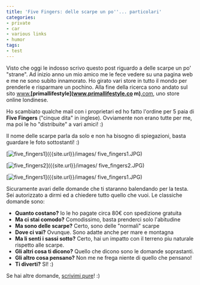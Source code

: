 ```yaml
---
title: 'Five Fingers: delle scarpe un po''... particolari'
categories:
- private
- car
- various links
- humor
tags:
- test
---
```

Visto che oggi le indosso scrivo questo post riguardo a delle scarpe un po'
"strane". Ad inizio anno un mio amico me le fece vedere su una pagina web e me
ne sono subito innamorato. Ho girato vari store in tutto il mondo per
prenderle e risparmare un pochino. Alla fine della ricerca sono andato sul
sito [www.](www.primallifestyle.com)**[primallifestyle](www.primallifestyle.co
m)**[.com](www.primallifestyle.com), uno store online londinese.

Ho scambiato qualche mail con i proprietari ed ho fatto l'ordine per 5 paia di
**Five Fingers** ("cinque dita" in inglese). Ovviamente non erano tutte per
me, ma poi le ho "distribuite" a vari amici! :)

Il nome delle scarpe parla da solo e non ha bisogno di spiegazioni, basta
guardare le foto sottostanti! :)

[![five_fingers1]({{site.url}}/images/five_fingers1.JPG)]({{site.url}}/images/
five_fingers1.JPG)

[![five_fingers2]({{site.url}}/images/five_fingers2.JPG)]({{site.url}}/images/
five_fingers2.JPG)

[![five_fingers1]({{site.url}}/images/five_fingers1.JPG)]({{site.url}}/images/
five_fingers1.JPG)

Sicuramente avari delle domande che ti staranno balendando per la testa. Sei
autorizzato a dirmi ed a chiedere tutto quello che vuoi. Le classiche domande
sono:

  * **Quanto costano?** Io le ho pagate circa 80€ con spedizione gratuita
  * **Ma ci stai comodo?** Comodissimo, basta prenderci solo l'abitudine
  * **Ma sono delle scarpe?** Certo, sono delle "normali" scarpe
  * **Dove ci vai?** Ovunque. Sono adatte anche per mare e montagna
  * **Ma li senti i sassi sotto?** Certo, hai un impatto con il terreno piu naturale rispetto alle scarpe.
  * **Gli altri cosa ti dicono?** Quello che dicono sono le domande soprastanti.
  * **Gli altro cosa pensano?** Non me ne frega niente di quello che pensano!
  * **Ti diverti?** SI! :)
  

  
Se hai altre domande, [scrivimi pure](http://www.diegor.it/chi-e-diegor/)! :)


